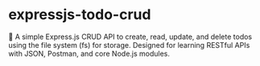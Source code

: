 # expressjs-todo-crud
📝 A simple Express.js CRUD API to create, read, update, and delete todos using the file system (fs) for storage. Designed for learning RESTful APIs with JSON, Postman, and core Node.js modules. 
